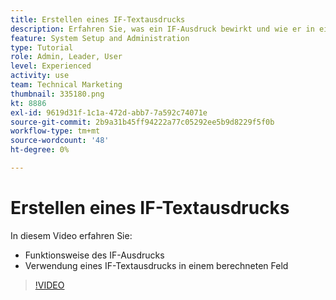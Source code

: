 ```yaml
---
title: Erstellen eines IF-Textausdrucks
description: Erfahren Sie, was ein IF-Ausdruck bewirkt und wie er in einem berechneten Feld verwendet wird in [!DNL Workfront].
feature: System Setup and Administration
type: Tutorial
role: Admin, Leader, User
level: Experienced
activity: use
team: Technical Marketing
thumbnail: 335180.png
kt: 8886
exl-id: 9619d31f-1c1a-472d-abb7-7a592c74071e
source-git-commit: 2b9a31b45ff94222a77c05292ee5b9d8229f5f0b
workflow-type: tm+mt
source-wordcount: '48'
ht-degree: 0%

---
```


# Erstellen eines IF-Textausdrucks

In diesem Video erfahren Sie:

* Funktionsweise des IF-Ausdrucks
* Verwendung eines IF-Textausdrucks in einem berechneten Feld

>[!VIDEO](https://video.tv.adobe.com/v/335180/?quality=12)
